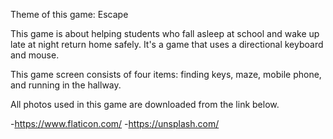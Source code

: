 Theme of this game: Escape

This game is about helping students who fall asleep at school and wake up late at night return home safely. It's a game that uses a directional keyboard and mouse.

This game screen consists of four items: finding keys, maze, mobile phone, and running in the hallway.

All photos used in this game are downloaded from the link below.

-https://www.flaticon.com/
-https://unsplash.com/
